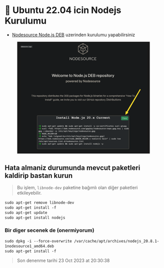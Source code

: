 # 🐧 Ubuntu 22.04 icin Nodejs Kurulumu

* [Nodesource Node.js DEB](https://deb.nodesource.com/) uzerinden kurulumu yapabilirsiniz

<figure><img src="../.gitbook/assets/image (58).png" alt=""><figcaption></figcaption></figure>

## Hata almaniz durumunda mevcut paketleri kaldirip bastan kurun

> Bu işlem, `libnode-dev` paketine bağımlı olan diğer paketleri etkileyebilir.

```
sudo apt-get remove libnode-dev
sudo apt-get install -f
sudo apt-get update
sudo apt-get install nodejs
```

### Bir diger secenek de (**onermiyorum**)

```
sudo dpkg -i --force-overwrite /var/cache/apt/archives/nodejs_20.8.1-1nodesource1_amd64.deb
sudo apt-get install -f
```

> Son denenme tarihi 23 Oct 2023 at 20:30:38
